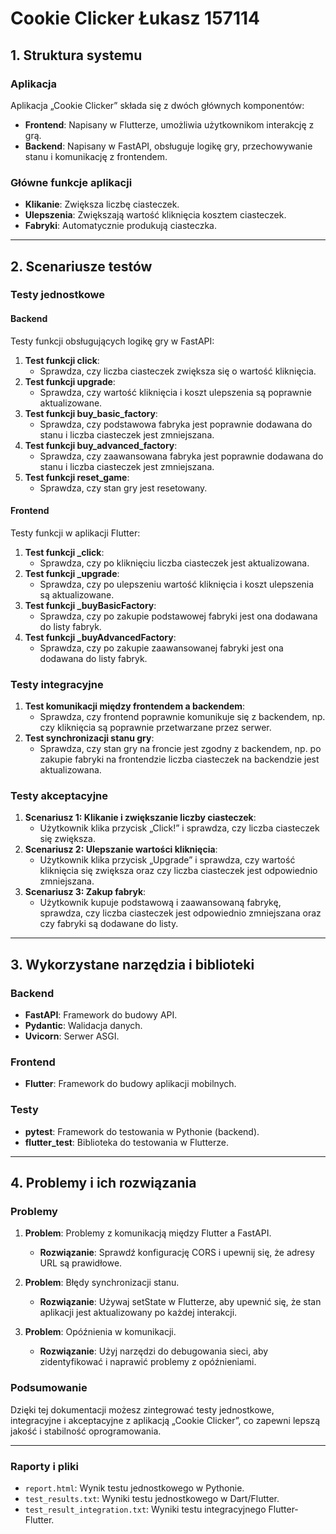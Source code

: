 # Cookie Clicker Łukasz 157114

## 1. Struktura systemu

### Aplikacja

Aplikacja „Cookie Clicker” składa się z dwóch głównych komponentów:
- **Frontend**: Napisany w Flutterze, umożliwia użytkownikom interakcję z grą.
- **Backend**: Napisany w FastAPI, obsługuje logikę gry, przechowywanie stanu i komunikację z frontendem.

### Główne funkcje aplikacji
- **Klikanie**: Zwiększa liczbę ciasteczek.
- **Ulepszenia**: Zwiększają wartość kliknięcia kosztem ciasteczek.
- **Fabryki**: Automatycznie produkują ciasteczka.

---

## 2. Scenariusze testów

### Testy jednostkowe

#### Backend
Testy funkcji obsługujących logikę gry w FastAPI:
1. **Test funkcji click**:
   - Sprawdza, czy liczba ciasteczek zwiększa się o wartość kliknięcia.
2. **Test funkcji upgrade**:
   - Sprawdza, czy wartość kliknięcia i koszt ulepszenia są poprawnie aktualizowane.
3. **Test funkcji buy_basic_factory**:
   - Sprawdza, czy podstawowa fabryka jest poprawnie dodawana do stanu i liczba ciasteczek jest zmniejszana.
4. **Test funkcji buy_advanced_factory**:
   - Sprawdza, czy zaawansowana fabryka jest poprawnie dodawana do stanu i liczba ciasteczek jest zmniejszana.
5. **Test funkcji reset_game**:
   - Sprawdza, czy stan gry jest resetowany.

#### Frontend
Testy funkcji w aplikacji Flutter:
1. **Test funkcji _click**:
   - Sprawdza, czy po kliknięciu liczba ciasteczek jest aktualizowana.
2. **Test funkcji _upgrade**:
   - Sprawdza, czy po ulepszeniu wartość kliknięcia i koszt ulepszenia są aktualizowane.
3. **Test funkcji _buyBasicFactory**:
   - Sprawdza, czy po zakupie podstawowej fabryki jest ona dodawana do listy fabryk.
4. **Test funkcji _buyAdvancedFactory**:
   - Sprawdza, czy po zakupie zaawansowanej fabryki jest ona dodawana do listy fabryk.

### Testy integracyjne
1. **Test komunikacji między frontendem a backendem**:
   - Sprawdza, czy frontend poprawnie komunikuje się z backendem, np. czy kliknięcia są poprawnie przetwarzane przez serwer.
2. **Test synchronizacji stanu gry**:
   - Sprawdza, czy stan gry na froncie jest zgodny z backendem, np. po zakupie fabryki na frontendzie liczba ciasteczek na backendzie jest aktualizowana.

### Testy akceptacyjne
1. **Scenariusz 1: Klikanie i zwiększanie liczby ciasteczek**:
   - Użytkownik klika przycisk „Click!” i sprawdza, czy liczba ciasteczek się zwiększa.
2. **Scenariusz 2: Ulepszanie wartości kliknięcia**:
   - Użytkownik klika przycisk „Upgrade” i sprawdza, czy wartość kliknięcia się zwiększa oraz czy liczba ciasteczek jest odpowiednio zmniejszana.
3. **Scenariusz 3: Zakup fabryk**:
   - Użytkownik kupuje podstawową i zaawansowaną fabrykę, sprawdza, czy liczba ciasteczek jest odpowiednio zmniejszana oraz czy fabryki są dodawane do listy.

---

## 3. Wykorzystane narzędzia i biblioteki

### Backend
- **FastAPI**: Framework do budowy API.
- **Pydantic**: Walidacja danych.
- **Uvicorn**: Serwer ASGI.

### Frontend
- **Flutter**: Framework do budowy aplikacji mobilnych.

### Testy
- **pytest**: Framework do testowania w Pythonie (backend).
- **flutter_test**: Biblioteka do testowania w Flutterze.

---

## 4. Problemy i ich rozwiązania

### Problemy

1. **Problem**: Problemy z komunikacją między Flutter a FastAPI.
   - **Rozwiązanie**: Sprawdź konfigurację CORS i upewnij się, że adresy URL są prawidłowe.

2. **Problem**: Błędy synchronizacji stanu.
   - **Rozwiązanie**: Używaj setState w Flutterze, aby upewnić się, że stan aplikacji jest aktualizowany po każdej interakcji.

3. **Problem**: Opóźnienia w komunikacji.
   - **Rozwiązanie**: Użyj narzędzi do debugowania sieci, aby zidentyfikować i naprawić problemy z opóźnieniami.

### Podsumowanie

Dzięki tej dokumentacji możesz zintegrować testy jednostkowe, integracyjne i akceptacyjne z aplikacją „Cookie Clicker”, co zapewni lepszą jakość i stabilność oprogramowania.

---

### Raporty i pliki

- `report.html`: Wynik testu jednostkowego w Pythonie.
- `test_results.txt`: Wyniki testu jednostkowego w Dart/Flutter.
- `test_result_integration.txt`: Wyniki testu integracyjnego Flutter-Flutter.
